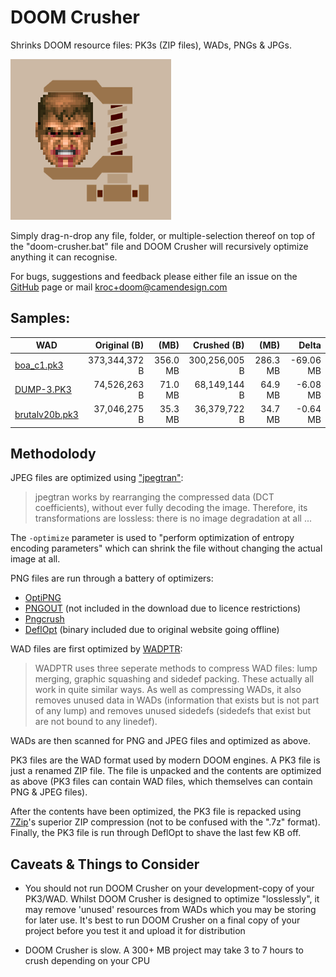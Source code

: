 # DOOM Crusher #

Shrinks DOOM resource files: PK3s (ZIP files), WADs, PNGs & JPGs.

![DOOM Crusher Icon](icon.png)

Simply drag-n-drop any file, folder, or multiple-selection thereof on top of the "doom-crusher.bat" file and DOOM Crusher will recursively optimize anything it can recognise.

For bugs, suggestions and feedback please either file an issue on the [GitHub](https://github.com/Kroc/DOOM-Crusher/issues) page or mail kroc+doom@camendesign.com

## Samples: ##

| WAD                 |   Original (B) | (MB)     |   Crushed (B) | (MB)     |    Delta
|---------------------|---------------:|---------:|--------------:|---------:|----------:
| [boa_c1.pk3][A]     |  373,344,372 B | 356.0 MB | 300,256,005 B | 286.3 MB | -69.06 MB
| [DUMP-3.PK3][B]     |   74,526,263 B |  71.0 MB |  68,149,144 B |  64.9 MB |  -6.08 MB
| [brutalv20b.pk3][C] |   37,046,275 B |  35.3 MB |  36,379,722 B |  34.7 MB |  -0.64 MB

## Methodolody ##

JPEG files are optimized using ["jpegtran"][1]:

> jpegtran works by rearranging the compressed data (DCT coefficients), without ever fully decoding the image.  Therefore, its transformations are lossless: there is no image degradation at all ...

The `-optimize` parameter is used to "perform optimization of entropy encoding parameters" which can shrink the file without changing the actual image at all.

PNG files are run through a battery of optimizers:

* [OptiPNG][2]
* [PNGOUT][3] (not included in the download due to licence restrictions)
* [Pngcrush][4]
* [DeflOpt][5] (binary included due to original website going offline)

WAD files are first optimized by [WADPTR][6]:

> WADPTR uses three seperate methods to compress WAD files: lump merging, graphic squashing and sidedef packing. These actually all work in quite similar ways. As well as compressing WADs, it also removes unused data in WADs (information that exists but is not part of any lump) and removes unused sidedefs (sidedefs that exist but are not bound to any linedef).

WADs are then scanned for PNG and JPEG files and optimized as above.

PK3 files are the WAD format used by modern DOOM engines. A PK3 file is just a renamed ZIP file. The file is unpacked and the contents are optimized as above (PK3 files can contain WAD files, which themselves can contain PNG & JPEG files).

After the contents have been optimized, the PK3 file is repacked using [7Zip][7]'s superior ZIP compression (not to be confused with the ".7z" format). Finally, the PK3 file is run through DeflOpt to shave the last few KB off.

## Caveats & Things to Consider ##

* You should not run DOOM Crusher on your development-copy of your PK3/WAD. Whilst DOOM Crusher is designed to optimize "losslessly", it may remove 'unused' resources from WADs which you may be storing for later use. It's best to run DOOM Crusher on a final copy of your project before you test it and upload it for distribution

* DOOM Crusher is slow. A 300+ MB project may take 3 to 7 hours to crush depending on your CPU


[1]: http://jpegclub.org/jpegtran/
[2]: http://optipng.sourceforge.net/
[3]: http://advsys.net/ken/utils.htm
[4]: http://pmt.sourceforge.net/pngcrush/
[5]: https://web.archive.org/web/20140209022101/http://www.walbeehm.com/download/
[6]: https://soulsphere.org/projects/wadptr/
[7]: http://www.7-zip.org/

[A]: http://boa.realm667.com/
[B]: http://forum.zdoom.org/viewtopic.php?f=19&t=52276&sid=1cdc5a0e07f76597c907dc82b9679339&start=1335
[C]: http://www.moddb.com/mods/brutal-doom